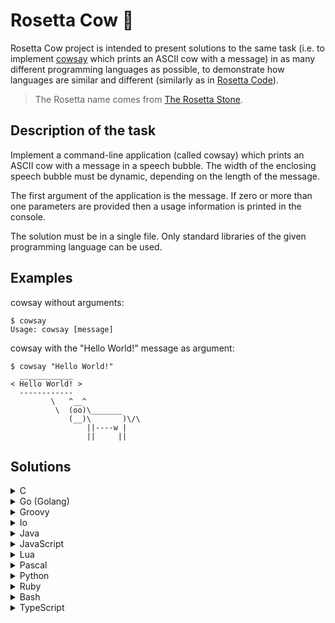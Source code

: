 # Rosetta Cow 🐄

Rosetta Cow project is intended to present solutions to the same task
(i.e. to implement [cowsay](https://en.wikipedia.org/wiki/Cowsay) which prints an ASCII cow with a message)
in as many different programming languages as possible, to demonstrate how languages are similar and different
(similarly as in [Rosetta Code](https://en.wikipedia.org/wiki/Rosetta_Code)).

> The Rosetta name comes from [The Rosetta Stone](https://en.wikipedia.org/wiki/Rosetta_Stone).

## Description of the task

Implement a command-line application (called cowsay) which prints an ASCII cow with a message in a speech bubble.
The width of the enclosing speech bubble must be dynamic, depending on the length of the message.

The first argument of the application is the message.
If zero or more than one parameters are provided then a usage information is printed in the console.

The solution must be in a single file. Only standard libraries of the given programming language can be used.

## Examples

cowsay without arguments:

```
$ cowsay
Usage: cowsay [message]
```

cowsay with the "Hello World!" message as argument:

```
$ cowsay "Hello World!"
  ____________
< Hello World! >
  ------------
         \   ^__^ 
          \  (oo)\_______
             (__)\       )\/\
                 ||----w |
                 ||     ||
```

## Solutions

<details><summary>C</summary>

```c
#include <stdlib.h>
#include <stdio.h>
#include <string.h>

char *template =
    " %s \n"
    "< %s >\n"
    " %s\n"
    "        \\   ^__^\n"
    "         \\  (oo)\\_______\n"
    "            (__)\\       )\\/\\\n"
    "                ||----w |\n"
    "                ||     ||\n";

char *border(char *text, char borderChar) {
    int length = strlen(text) + 2;
    char *buffer = malloc(length + 1);
    memset(buffer, borderChar, length);
    buffer[length] = '\0';
    return buffer;
}

int main(int argc, char *argv[]) {
    if (argc == 2) {
        char *text = argv[1];
        printf(template, border(text, '_'), text, border(text, '-'));
    } else {
        printf("Usage: cowsay [message]\n");
    }
    return 0;
}
```

> Implemented using: gcc (GCC) 7.4.0
</details>

<details><summary>Go (Golang)</summary>

```go
package main

import (
	"fmt"
	"os"
	"strings"
)

const template string = `
 %s
< %s >
 %s
        \   ^__^
         \  (oo)\_______
            (__)\       )\/\
                ||----w |
                ||     ||
`

func border(text, char string) string {
	return strings.Repeat(char, len([]rune(text))+2)
}

func main() {
	if len(os.Args) == 2 {
		text := os.Args[1]
		fmt.Printf(template, border(text, "_"), text, border(text, "-"))
	} else {
		fmt.Println("Usage: cowsay [message]")
	}
}
```

> Implemented using: go version go1.13
</details>

<details><summary>Groovy</summary>

```groovy
#!/usr/bin/env groovy

def template(text) {
"""
 ${border(text, '_')}
< ${text} >
 ${border(text, '-')}
        \\   ^__^
         \\  (oo)\\_______
            (__)\\       )\\/\\
                ||----w |
                ||     ||
"""
}

def border(text, chr) {
  chr * (text.length() + 2)
}

if (args.length == 1) {
  text = args[0]
  println template(text)
} else {
  println "Usage: cowsay [message]"
}
```

> Implemented using: Groovy Version: 2.5.8
</details>

<details><summary>Io</summary>

```io
#!/usr/local/bin/io

template := method(text,
"""
 #{border(text, "_")}
< #{text} >
 #{border(text, "-")}
        \   ^__^
         \  (oo)\_______
            (__)\       )\/\
                ||----w |
                ||     ||
""" interpolate
)

border := method(text, char,
  char repeated(text size + 2)
)

if(System args size == 2) then(
  text := System args at(1)
  template(text) println
) else(
  "Usage: cowsay [message]" println
)
```

> Implemented using: Io Programming Language, v. 20110905
</details>

<details><summary>Java</summary>

```java
public class Cowsay {

    private static final String TEMPLATE = String.join("\n",
        "",
        " %s",
        "< %s >",
        " %s",
        "        \\   ^__^",
        "         \\  (oo)\\_______",
        "            (__)\\       )\\/\\",
        "                ||----w |",
        "                ||     ||",
        ""
    );

    private static String border(String text, String border) {
        return border.repeat(text.length() + 2);
    }

    public static void main(String[] args) {
        if (args.length == 1) {
            var text = args[0];
            System.out.printf(TEMPLATE, border(text, "_"), text, border(text, "-"));
        } else {
            System.out.println("Usage: cowsay [message]");
        }
    }
}
```

> Implemented using: openjdk version 11.0.4
</details>

<details><summary>JavaScript</summary>

```js
#!/usr/bin/env node

function template(text) {
return `
 ${border(text, '_')}
< ${text} >
 ${border(text, '-')}
        \\   ^__^
         \\  (oo)\\_______
            (__)\\       )\\/\\
                ||----w |
                ||     ||
`;
}

function border(text, char) {
  return char.repeat(text.length + 2);
}

const args = process.argv.slice(2);
if (args.length === 1) {
  const text = args[0];
  console.log(template(text));
} else {
  console.log('Usage: cowsay [message]');
}
```

> Implemented using: Node.js v8.10.0
</details>

<details><summary>Lua</summary>

```lua
#!/usr/bin/env lua

local template = [[
 %s
< %s >
 %s
        \   ^__^
         \  (oo)\_______
            (__)\       )\/\
                ||----w |
                ||     ||
]]

function border (text, char)
  return string.rep(char, #text + 2)
end

if #arg == 1 then
  local text = arg[1]
  print(string.format(template, border(text, '_'), text, border(text, '-')))
else
  print('Usage: cowsay [message]')
end
```

> Implemented using: Lua 5.3.3
</details>

<details><summary>Pascal</summary>

```pas
program cowsay;

uses sysutils, strutils;

const
  template: string = concat(
    ' %s', lineending,
    '< %s >', lineending,
    ' %s', lineending,
    '        \   ^__^', lineending,
    '         \  (oo)\_______', lineending,
    '            (__)\       )\/\', lineending,
    '                ||----w |', lineending,
    '                ||     ||', lineending
  );

var
  text: string;

function border(text, char: string): string;
begin
  border := dupestring(char, length(text) + 2);
end;

begin
  if paramcount = 1 then
  begin
    text := paramstr(1);
    writeln(format(template, [border(text, '_'), text, border(text, '-')]));
  end
  else
    writeln('Usage: cowsay [message]');
end.
```

> Implemented using: Free Pascal Compiler version 3.0.4
</details>

<details><summary>Python</summary>

```py
#!/usr/bin/python

import sys

template = """
 %s
< %s >
 %s
        \   ^__^
         \  (oo)\_______
            (__)\       )\/\\
                ||----w |
                ||     ||
"""

def border(text, char):
  return char * (len(text) + 2)

if len(sys.argv) == 2:
  text = sys.argv[1]
  print(template % (border(text, "_"), text, border(text, "-")))
else:
  print("Usage: cowsay [message]")
```

> Implemented using: Python 2.7.15+
</details>

<details><summary>Ruby</summary>

```rb
#!/usr/bin/env ruby

def template(text)
"
 #{border text, '_'}
< #{text} >
 #{border text, '-'}
        \\   ^__^
         \\  (oo)\\_______
            (__)\\       )\\/\\
                ||----w |
                ||     ||
"
end

def border(text, char)
  char * (text.length + 2)
end

if ARGV.size == 1
  text = ARGV[0]
  puts template(text)
else
  puts "Usage: cowsay [message]"
end
```

> Implemented using: ruby 2.5.1p57
</details>

<details><summary>Bash</summary>

```sh
#!/bin/bash

TEMPLATE=" %s
< %s >
 %s
        \\   ^__^
         \\  (oo)\\_______
            (__)\\       )\\/\\
                ||----w |
                ||     ||\n"

border() {
  v=$(printf "%-${#1}s" "$2")
  echo "$2${v// /$2}$2"
}

if [ $# -eq 1 ]; then
  printf "$TEMPLATE" $(border "$1" "_") "$1" $(border "$1" "-")
else
  echo "Usage: cowsay [message]"
fi

```

> Implemented using: GNU bash, version 5.0.7
</details>

<details><summary>TypeScript</summary>

```ts
#!/usr/bin/env ts-node

function template(text: string): string {
return `
 ${border(text, '_')}
< ${text} >
 ${border(text, '-')}
        \\   ^__^
         \\  (oo)\\_______
            (__)\\       )\\/\\
                ||----w |
                ||     ||
`
}

function border(text: string, char: string): string {
  return char.repeat(text.length + 2)
}

const args: string[] = process.argv.slice(2)
if (args.length === 1) {
  const text: string = args[0]
  console.log(template(text))
} else {
  console.log('Usage: cowsay [message]')
}
```

> Implemented using: ts-node v8.6.2
</details>

